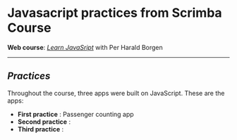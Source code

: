 # Javasacript practices from Scrimba Course

**Web course**: [*Learn JavaSript*](https://scrimba.com/learn/learnjavascript) with Per Harald Borgen

---

## *Practices*

Throughout the course, three apps were built on JavaScript. These are the apps:

+ **First practice** : Passenger counting app
+ **Second practice** :
+ **Third practice** :
